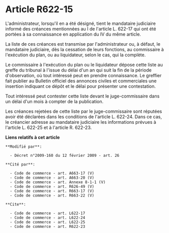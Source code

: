 # Article R622-15

L'administrateur, lorsqu'il en a été désigné, tient le mandataire judiciaire informé des créances mentionnées au I de
l'article L. 622-17 qui ont été portées à sa connaissance en application du IV du même article. 

La liste de ces créances est transmise par l'administrateur ou, à défaut, le mandataire judiciaire, dès la cessation de leurs
fonctions, au commissaire à l'exécution du plan, ou au liquidateur, selon le cas, qui la complète. 

Le commissaire à l'exécution du plan ou le liquidateur dépose cette liste au greffe du tribunal à l'issue du délai d'un an
qui suit la fin de la période d'observation, où tout intéressé peut en prendre connaissance. Le greffier fait publier au
Bulletin officiel des annonces civiles et commerciales une insertion indiquant ce dépôt et le délai pour présenter une
contestation. 

Tout intéressé peut contester cette liste devant le juge-commissaire dans un délai d'un mois à compter de la publication. 

Les créances rejetées de cette liste par le juge-commissaire sont réputées avoir été déclarées dans les conditions de
l'article L. 622-24. Dans ce cas, le créancier adresse au mandataire judiciaire les informations prévues à l'article L.
622-25 et à l'article R. 622-23.

**Liens relatifs à cet article**

	**Modifié par**:

	  - Décret n°2009-160 du 12 février 2009 - art. 26

	**Cité par**:

	  - Code de commerce - art. A663-17 (V)
	  - Code de commerce - art. A663-20 (V)
	  - Code de commerce - art. Annexe 8-1-1 (V)
	  - Code de commerce - art. R626-49 (V)
	  - Code de commerce - art. R663-17 (V)
	  - Code de commerce - art. R663-22 (V)

	**Cite**:

	  - Code de commerce - art. L622-17
	  - Code de commerce - art. L622-24
	  - Code de commerce - art. L622-25
	  - Code de commerce - art. R622-23
